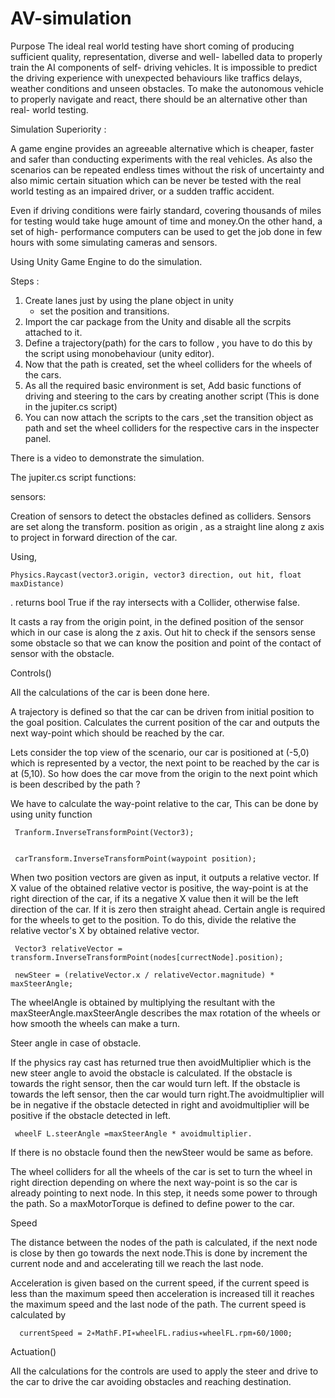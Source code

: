 # AV-simulation

Purpose
The ideal real world testing have short coming of producing sufficient quality, representation, 
diverse and well- labelled data to properly train the AI components of self- driving vehicles.
It is impossible to predict the driving experience with unexpected behaviours like traffics delays,
weather conditions and unseen obstacles. To make the autonomous vehicle to properly navigate and react, 
there should be an alternative other than real- world testing.

Simulation Superiority : 

A game engine provides an agreeable alternative which is cheaper, 
faster and safer than conducting experiments with the real vehicles.
As also the scenarios can be repeated endless times without the  risk of uncertainty and
also mimic certain situation which can be never be tested with the real world testing as an impaired driver, 
or a sudden traffic accident.

Even if driving conditions were fairly standard, covering thousands of miles for 
testing would take huge amount of time and money.On the other hand, 
a set of high- performance computers can be used to get the job done in few hours with some 
simulating cameras and sensors. 

Using Unity Game Engine to do the simulation. 

Steps :
1. Create lanes just by using the plane object in unity 
   - set the position and transitions. 
2. Import the car package from the Unity and disable all the scrpits attached to it. 
3. Define a trajectory(path) for the cars to follow , you have to do this by the script using monobehaviour (unity editor). 
4. Now that the path is created, set the wheel colliders for the wheels of the cars. 
5. As all the required basic environment is set, Add basic functions of driving and steering to the cars by 
   creating another script (This is done in the jupiter.cs script)
6. You can now attach the scripts to the cars ,set the transition object as path and set the wheel colliders for the 
   respective cars in the inspecter panel. 

There is a video  to demonstrate the simulation. 

The  jupiter.cs script functions:



sensors:

Creation of sensors to detect the obstacles defined as colliders. Sensors are set along the transform. position as origin , 
as a straight line along z axis to project in forward direction of the car. 

Using,

    Physics.Raycast(vector3.origin, vector3 direction, out hit, float maxDistance)

. returns bool True if the ray intersects with a Collider, otherwise false.
 
It casts a ray from the origin point, in the defined position of the sensor which in our case is
along the z axis. Out hit to check if the sensors sense some obstacle so that we can know the position
and point of the contact of sensor with the obstacle. 



Controls()



All the calculations of the car is been done here. 

A trajectory is defined so that the car can be driven from initial position to the goal position. 
Calculates the current position of the car and outputs the next way-point which should be reached by the car. 

Lets consider the top view of the scenario, our car is positioned at (-5,0) which is represented by a vector, 
the next point to be reached by the car is at (5,10). So how does the car move from the origin to the next
point which is been described by the path ?

We have to calculate the way-point relative to the car, This can be done by using unity function 

     Tranform.InverseTransformPoint(Vector3);


     carTransform.InverseTransformPoint(waypoint position);


When two position vectors are given as input, it outputs a relative vector. 
If X value of the obtained relative vector is positive, the way-point is at the right direction of the car, 
if its a negative X value then it will be the left direction of the car. If it is zero then straight ahead. 
Certain angle is required for the wheels to get to the position. To do this, divide the relative the relative vector's X 
by obtained relative vector. 

     Vector3 relativeVector = transform.InverseTransformPoint(nodes[currectNode].position);

     newSteer = (relativeVector.x / relativeVector.magnitude) * maxSteerAngle;


The wheelAngle is obtained by multiplying the resultant with the maxSteerAngle.maxSteerAngle describes 
the max rotation of the wheels or how smooth the wheels can make a turn. 

Steer angle in case of obstacle. 



If the physics ray cast has returned true then avoidMultiplier  which is the new steer angle to 
avoid the obstacle is calculated. If the obstacle is towards the right sensor, then the car would turn left.
If the obstacle is towards the left sensor, then the car would turn right.The avoidmultiplier will be in negative 
if the obstacle detected in right and avoidmultiplier will be positive if the obstacle detected in left.

     wheelF L.steerAngle =maxSteerAngle * avoidmultiplier.   


If there is no obstacle found then the newSteer would be same as before. 

The wheel colliders for all the wheels of the car is set to turn the wheel in right direction 
depending on where the next way-point is so the car is already pointing to next node. 
In this step, it needs some power to through the path. So a maxMotorTorque is defined to define power to the car. 

Speed 




The distance between the nodes of the path is calculated, if the next node is close by then go towards
the next node.This is done by increment  the current node and and accelerating till we reach the last node.

Acceleration is given based on the current speed, if the current speed is less 
than the maximum speed then acceleration is increased till it reaches the maximum speed and the last node of the path. 
 The current speed is calculated by

      currentSpeed = 2∗MathF.PI∗wheelFL.radius∗wheelFL.rpm∗60/1000; 


Actuation()



All the calculations for the controls are used to apply the steer and drive to 
the car to drive the car avoiding obstacles and reaching destination. 








